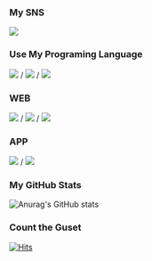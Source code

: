 ### My SNS
<img src="https://img.shields.io/badge/whdvlf1155@gmail.com-EA4335?style=flat-square&logo=Gmail&logoColor=white"/>

### Use My Programing Language
<img src="https://img.shields.io/badge/-A8B9CC?style=flat-square&logo=C&logoColor=white"/> / <img src="https://img.shields.io/badge/C++-00599C?style=flat-square&logo=C++&logoColor=white"/> / <img src="https://img.shields.io/badge/Java-007396?style=flat-square&logo=Java&logoColor=white"/>
### WEB
<img src="https://img.shields.io/badge/JavaScript-F7DF1E?style=flat-square&logo=JavaScript&logoColor=white"/> / <img src="https://img.shields.io/badge/CSS3-1572B6?style=flat-square&logo=CSS3&logoColor=white"/> / <img src="https://img.shields.io/badge/HTML5-E34F26?style=flat-square&logo=HTML3&logoColor=white"/>
### APP
<img src="https://img.shields.io/badge/Dart-0175C2?style=flat-square&logo=Dart&logoColor=white"/> / <img src="https://img.shields.io/badge/Flutter-02569B?style=flat-square&logo=Flutter&logoColor=white"/>

### My GitHub Stats
![Anurag's GitHub stats](https://github-readme-stats.vercel.app/api?username=over1234&show_icons=true&theme=radical)

### Count the Guset
[![Hits](https://hits.seeyoufarm.com/api/count/incr/badge.svg?url=https%3A%2F%2Fgithub.com%2Fover1234&count_bg=%23000000&title_bg=%23F0ED00&icon=github.svg&icon_color=%230A0A0A&title=Guests&edge_flat=false)](https://hits.seeyoufarm.com)
